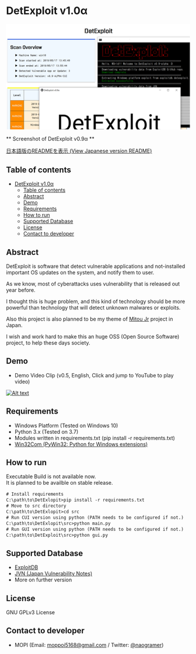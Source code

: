 # DetExploit v1.0α

![ScreenShot1](resources/sshot_v0.9-alpha.png)

** Screenshot of DetExploit v0.9α **

[日本語版のREADMEを表示 (View Japanese version README)](README_JAPANESE.md)

## Table of contents

<!-- TOC -->

- [DetExploit v1.0α](#detexploit-v10α)
    - [Table of contents](#table-of-contents)
    - [Abstract](#abstract)
    - [Demo](#demo)
    - [Requirements](#requirements)
    - [How to run](#how-to-run)
    - [Supported Database](#supported-database)
    - [License](#license)
    - [Contact to developer](#contact-to-developer)

<!-- /TOC -->

## Abstract

DetExploit is software that detect vulnerable applications and not-installed important OS updates on the system, and notify them to user.

As we know, most of cyberattacks uses vulnerability that is released out year before.

I thought this is huge problem, and this kind of technology should be more powerful than technology that will detect unknown malwares or exploits.

Also this project is also planned to be my theme of [Mitou Jr](https://jr.mitou.org/) project in Japan.

I wish and work hard to make this an huge OSS (Open Source Software) project, to help these days society.

## Demo

+ Demo Video Clip (v0.5, English, Click and jump to YouTube to play video)

[![Alt text](https://img.youtube.com/vi/VBev9dtGtEM/0.jpg)](https://www.youtube.com/watch?v=VBev9dtGtEM)

## Requirements

+ Windows Platform (Tested on Windows 10)
+ Python 3.x (Tested on 3.7)
+ Modules written in requirements.txt (pip install -r requirements.txt)
+ [Win32Com (PyWin32: Python for Windows extensions)](https://github.com/mhammond/pywin32/releases)

## How to run

Executable Build is not available now.  
It is planned to be availble on stable release.

```
# Install requirements
C:\path\to\DetExlopit>pip install -r requirements.txt
# Move to src directory
C:\path\to\DetExlopit>cd src
# Run CUI version using python (PATH needs to be configured if not.)
C:\path\to\DetExlopit\src>python main.py
# Run GUI version using python (PATH needs to be configured if not.)
C:\path\to\DetExploit\src>python gui.py
```

## Supported Database

+ [ExploitDB](https://exploit-db.com/)
+ [JVN (Japan Vulnerability Notes)](https://jvn.jp/)
+ More on further version

## License

GNU GPLv3 License

## Contact to developer

+ MOPI (Email: [moppoi5168@gmail.com](mailto:moppoi5168@gmail.com) / Twitter: [@naogramer](https://twitter.com/naogramer))
